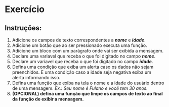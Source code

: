 # Exercício

## Instruções:

1. Adicione os campos de texto correspondentes a ***nome*** e ***idade***.
2. Adicione um botão que ao ser pressionado executa uma função.
3. Adicione um bloco com um parágrafo onde vai ser exibida a mensagem.
4. Declare uma variavel que receba o que foi digitado no campo ***nome***.
5. Declare um variavel que receba o que foi digitado no campo ***idade***.
6. Defina uma condição que exiba um alerta caso os dados não sejam preenchidos. E uma condição caso a idade seja negativa exiba um alerta informando isso.
7. Defina uma função que exiba na tela o nome e a idade do usuário dentro de uma mensagem.
*Ex.: Seu nome é Fulano e você tem 30 anos.*
8. **(OPCIONAL) defina uma função que limpe os campos de texto ao final da função de exibir a mensagem.**